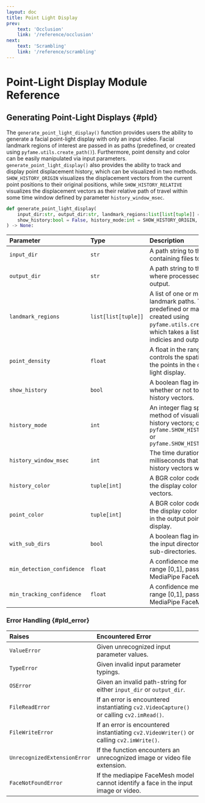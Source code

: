 ```yaml
---
layout: doc
title: Point Light Display
prev: 
    text: 'Occlusion'
    link: '/reference/occlusion'
next: 
    text: 'Scrambling'
    link: '/reference/scrambling'
---
```

# Point-Light Display Module Reference

## Generating Point-Light Displays {#pld}

The `generate_point_light_display()` function provides users the ability to generate a facial point-light display with only an input video. Facial landmark regions of interest are passed in as paths (predefined, or created using `pyfame.utils.create_path()`). Furthermore, point density and color can be easily manipulated via input parameters. `generate_point_light_display()` also provides the ability to track and display point displacement history, which can be visualized in two methods. `SHOW_HISTORY_ORIGIN` visualizes the displacement vectors from the current point positions to their original positions, while `SHOW_HISTORY_RELATIVE` visualizes the displacement vectors as their relative path of travel within some time window defined by parameter `history_window_msec`.

```python
def generate_point_light_display(
    input_dir:str, output_dir:str, landmark_regions:list[list[tuple]] = [FACE_OVAL_PATH], point_density:float = 0.5, 
    show_history:bool = False, history_mode:int = SHOW_HISTORY_ORIGIN, history_window_msec:int = 500, history_color:tuple[int] = (0,0,255), point_color:tuple[int] = (255,255,255), with_sub_dirs:bool = False, min_detection_confidence:float = 0.5, min_tracking_confidence:float = 0.5
) -> None:
```

| Parameter                  | Type           | Description                                               |
| :------------------------- | :------------- | :-------------------------------------------------------- |
| `input_dir` | `str` | A path string to the directory containing files to process. |
| `output_dir` | `str` | A path string to the directory where processed files will be output. |
| `landmark_regions` | `list[list[tuple]]` | A list of one or more facial landmark paths. These can be predefined or manually created using `pyfame.utils.create_path()`, which takes a list of landmark indicies and outputs a path. |
| `point_density` | `float` | A float in the range [0,1] that controls the spatial density of the points in the output point-light display. |
| `show_history` | `bool` | A boolean flag indicating whether or not to display the history vectors. |
| `history_mode` | `int` | An integer flag specifying the method of visualizing the history vectors; one of `pyfame.SHOW_HISTORY_ORIGIN` or `pyfame.SHOW_HISTORY_RELATIVE` |
| `history_window_msec` | `int` | The time duration in milliseconds that the relative history vectors will visualize. |
| `history_color` | `tuple[int]` | A BGR color code specifying the display color of the history vectors. |
| `point_color` | `tuple[int]` | A BGR color code specifying the display color of the points in the output point-light display. |
| `with_sub_dirs`            | `bool` | A boolean flag indicating if the input directory contains sub-directories. |
| `min_detection_confidence` | `float` | A confidence measure in the range [0,1], passed on to the MediaPipe FaceMesh model. |
| `min_tracking_confidence`  | `float` | A confidence measure in the range [0,1], passed on to the MediaPipe FaceMesh model. |

### Error Handling {#pld_error}

| Raises | Encountered Error |
| :----- | :---- |
| `ValueError` | Given unrecognized input parameter values. |
| `TypeError` | Given invalid input parameter typings. |
| `OSError` | Given an invalid path-string for either `input_dir` or `output_dir`. |
| `FileReadError` | If an error is encountered instantiating `cv2.VideoCapture()` or calling `cv2.imRead()`. |
| `FileWriteError` | If an error is encountered instantiating `cv2.VideoWriter()` or calling `cv2.imWrite()`. |
| `UnrecognizedExtensionError` | If the function encounters an unrecognized image or video file extension. |
| `FaceNotFoundError` | If the mediapipe FaceMesh model cannot identify a face in the input image or video. |
